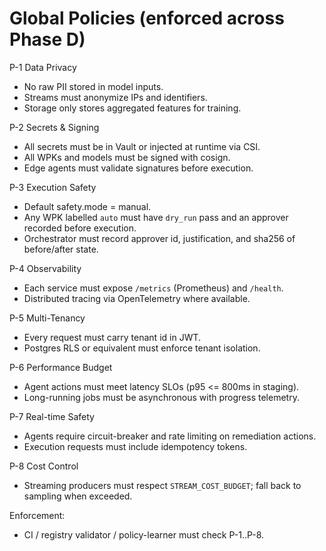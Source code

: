 # Global Policies (enforced across Phase D)

P-1 Data Privacy
- No raw PII stored in model inputs.
- Streams must anonymize IPs and identifiers.
- Storage only stores aggregated features for training.

P-2 Secrets & Signing
- All secrets must be in Vault or injected at runtime via CSI.
- All WPKs and models must be signed with cosign.
- Edge agents must validate signatures before execution.

P-3 Execution Safety
- Default safety.mode = manual.
- Any WPK labelled `auto` must have `dry_run` pass and an approver recorded before execution.
- Orchestrator must record approver id, justification, and sha256 of before/after state.

P-4 Observability
- Each service must expose `/metrics` (Prometheus) and `/health`.
- Distributed tracing via OpenTelemetry where available.

P-5 Multi-Tenancy
- Every request must carry tenant id in JWT.
- Postgres RLS or equivalent must enforce tenant isolation.

P-6 Performance Budget
- Agent actions must meet latency SLOs (p95 <= 800ms in staging).
- Long-running jobs must be asynchronous with progress telemetry.

P-7 Real-time Safety
- Agents require circuit-breaker and rate limiting on remediation actions.
- Execution requests must include idempotency tokens.

P-8 Cost Control
- Streaming producers must respect `STREAM_COST_BUDGET`; fall back to sampling when exceeded.

Enforcement:
- CI / registry validator / policy-learner must check P-1..P-8.
